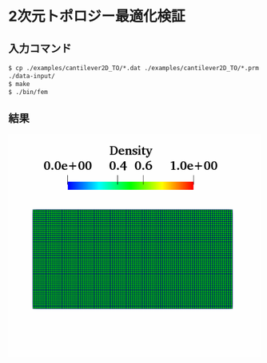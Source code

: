 # 2次元トポロジー最適化検証
## 入力コマンド
```
$ cp ./examples/cantilever2D_TO/*.dat ./examples/cantilever2D_TO/*.prm  ./data-input/
$ make
$ ./bin/fem
```

## 結果
![トポロジー最適化結果](TOresult.gif) 